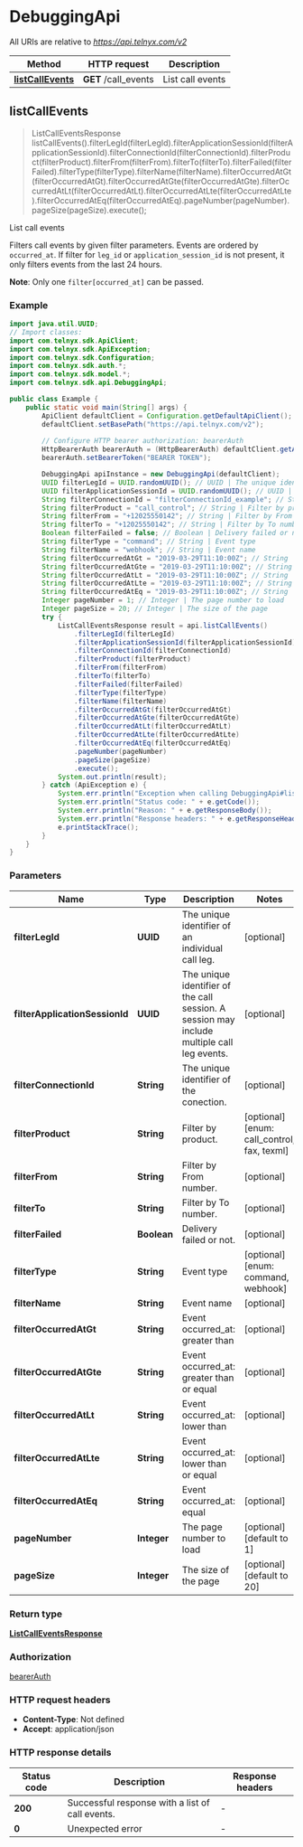 # DebuggingApi

All URIs are relative to *https://api.telnyx.com/v2*

Method | HTTP request | Description
------------- | ------------- | -------------
[**listCallEvents**](DebuggingApi.md#listCallEvents) | **GET** /call_events | List call events



## listCallEvents

> ListCallEventsResponse listCallEvents().filterLegId(filterLegId).filterApplicationSessionId(filterApplicationSessionId).filterConnectionId(filterConnectionId).filterProduct(filterProduct).filterFrom(filterFrom).filterTo(filterTo).filterFailed(filterFailed).filterType(filterType).filterName(filterName).filterOccurredAtGt(filterOccurredAtGt).filterOccurredAtGte(filterOccurredAtGte).filterOccurredAtLt(filterOccurredAtLt).filterOccurredAtLte(filterOccurredAtLte).filterOccurredAtEq(filterOccurredAtEq).pageNumber(pageNumber).pageSize(pageSize).execute();

List call events

Filters call events by given filter parameters. Events are ordered by `occurred_at`. If filter for `leg_id` or `application_session_id` is not present, it only filters events from the last 24 hours.

**Note**: Only one `filter[occurred_at]` can be passed.


### Example

```java
import java.util.UUID;
// Import classes:
import com.telnyx.sdk.ApiClient;
import com.telnyx.sdk.ApiException;
import com.telnyx.sdk.Configuration;
import com.telnyx.sdk.auth.*;
import com.telnyx.sdk.model.*;
import com.telnyx.sdk.api.DebuggingApi;

public class Example {
    public static void main(String[] args) {
        ApiClient defaultClient = Configuration.getDefaultApiClient();
        defaultClient.setBasePath("https://api.telnyx.com/v2");
        
        // Configure HTTP bearer authorization: bearerAuth
        HttpBearerAuth bearerAuth = (HttpBearerAuth) defaultClient.getAuthentication("bearerAuth");
        bearerAuth.setBearerToken("BEARER TOKEN");

        DebuggingApi apiInstance = new DebuggingApi(defaultClient);
        UUID filterLegId = UUID.randomUUID(); // UUID | The unique identifier of an individual call leg.
        UUID filterApplicationSessionId = UUID.randomUUID(); // UUID | The unique identifier of the call session. A session may include multiple call leg events.
        String filterConnectionId = "filterConnectionId_example"; // String | The unique identifier of the conection.
        String filterProduct = "call_control"; // String | Filter by product.
        String filterFrom = "+12025550142"; // String | Filter by From number.
        String filterTo = "+12025550142"; // String | Filter by To number.
        Boolean filterFailed = false; // Boolean | Delivery failed or not.
        String filterType = "command"; // String | Event type
        String filterName = "webhook"; // String | Event name
        String filterOccurredAtGt = "2019-03-29T11:10:00Z"; // String | Event occurred_at: greater than
        String filterOccurredAtGte = "2019-03-29T11:10:00Z"; // String | Event occurred_at: greater than or equal
        String filterOccurredAtLt = "2019-03-29T11:10:00Z"; // String | Event occurred_at: lower than
        String filterOccurredAtLte = "2019-03-29T11:10:00Z"; // String | Event occurred_at: lower than or equal
        String filterOccurredAtEq = "2019-03-29T11:10:00Z"; // String | Event occurred_at: equal
        Integer pageNumber = 1; // Integer | The page number to load
        Integer pageSize = 20; // Integer | The size of the page
        try {
            ListCallEventsResponse result = api.listCallEvents()
                .filterLegId(filterLegId)
                .filterApplicationSessionId(filterApplicationSessionId)
                .filterConnectionId(filterConnectionId)
                .filterProduct(filterProduct)
                .filterFrom(filterFrom)
                .filterTo(filterTo)
                .filterFailed(filterFailed)
                .filterType(filterType)
                .filterName(filterName)
                .filterOccurredAtGt(filterOccurredAtGt)
                .filterOccurredAtGte(filterOccurredAtGte)
                .filterOccurredAtLt(filterOccurredAtLt)
                .filterOccurredAtLte(filterOccurredAtLte)
                .filterOccurredAtEq(filterOccurredAtEq)
                .pageNumber(pageNumber)
                .pageSize(pageSize)
                .execute();
            System.out.println(result);
        } catch (ApiException e) {
            System.err.println("Exception when calling DebuggingApi#listCallEvents");
            System.err.println("Status code: " + e.getCode());
            System.err.println("Reason: " + e.getResponseBody());
            System.err.println("Response headers: " + e.getResponseHeaders());
            e.printStackTrace();
        }
    }
}
```

### Parameters


Name | Type | Description  | Notes
------------- | ------------- | ------------- | -------------
 **filterLegId** | **UUID**| The unique identifier of an individual call leg. | [optional]
 **filterApplicationSessionId** | **UUID**| The unique identifier of the call session. A session may include multiple call leg events. | [optional]
 **filterConnectionId** | **String**| The unique identifier of the conection. | [optional]
 **filterProduct** | **String**| Filter by product. | [optional] [enum: call_control, fax, texml]
 **filterFrom** | **String**| Filter by From number. | [optional]
 **filterTo** | **String**| Filter by To number. | [optional]
 **filterFailed** | **Boolean**| Delivery failed or not. | [optional]
 **filterType** | **String**| Event type | [optional] [enum: command, webhook]
 **filterName** | **String**| Event name | [optional]
 **filterOccurredAtGt** | **String**| Event occurred_at: greater than | [optional]
 **filterOccurredAtGte** | **String**| Event occurred_at: greater than or equal | [optional]
 **filterOccurredAtLt** | **String**| Event occurred_at: lower than | [optional]
 **filterOccurredAtLte** | **String**| Event occurred_at: lower than or equal | [optional]
 **filterOccurredAtEq** | **String**| Event occurred_at: equal | [optional]
 **pageNumber** | **Integer**| The page number to load | [optional] [default to 1]
 **pageSize** | **Integer**| The size of the page | [optional] [default to 20]

### Return type

[**ListCallEventsResponse**](ListCallEventsResponse.md)

### Authorization

[bearerAuth](../README.md#bearerAuth)

### HTTP request headers

- **Content-Type**: Not defined
- **Accept**: application/json

### HTTP response details
| Status code | Description | Response headers |
|-------------|-------------|------------------|
| **200** | Successful response with a list of call events. |  -  |
| **0** | Unexpected error |  -  |


